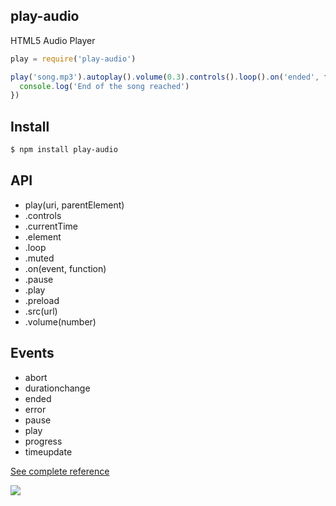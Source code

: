 ## play-audio

HTML5 Audio Player

```js
play = require('play-audio')

play('song.mp3').autoplay().volume(0.3).controls().loop().on('ended', function(){
  console.log('End of the song reached')
})
```

## Install

```bash
$ npm install play-audio
```

## API

* play(uri, parentElement)
* .controls
* .currentTime
* .element
* .loop
* .muted
* .on(event, function)
* .pause
* .play
* .preload
* .src(url)
* .volume(number)

## Events

* abort
* durationchange
* ended
* error
* pause
* play
* progress
* timeupdate

[See complete reference](http://www.w3.org/html/wg/drafts/html/master/embedded-content-0.html#mediaevents)

![](https://dsz91cxz97a03.cloudfront.net/zebVeRnfaa-1200x1200.jpeg)
